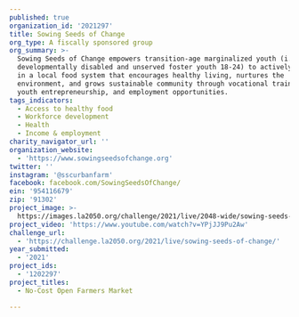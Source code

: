 ```yaml
---
published: true
organization_id: '2021297'
title: Sowing Seeds of Change
org_type: A fiscally sponsored group
org_summary: >-
  Sowing Seeds of Change empowers transition-age marginalized youth (i.e.
  developmentally disabled and unserved foster youth 18-24) to actively engage
  in a local food system that encourages healthy living, nurtures the
  environment, and grows sustainable community through vocational training,
  youth entrepreneurship, and employment opportunities. ​
tags_indicators:
  - Access to healthy food
  - Workforce development
  - Health
  - Income & employment
charity_navigator_url: ''
organization_website:
  - 'https://www.sowingseedsofchange.org'
twitter: ''
instagram: '@sscurbanfarm'
facebook: facebook.com/SowingSeedsOfChange/
ein: '954116679'
zip: '91302'
project_image: >-
  https://images.la2050.org/challenge/2021/live/2048-wide/sowing-seeds-of-change.jpg
project_video: 'https://www.youtube.com/watch?v=YPjJJ9Pu2Aw'
challenge_url:
  - 'https://challenge.la2050.org/2021/live/sowing-seeds-of-change/'
year_submitted:
  - '2021'
project_ids:
  - '1202297'
project_titles:
  - No-Cost Open Farmers Market

---
```

